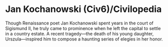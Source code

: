 # Jan Kochanowski (Civ6)/Civilopedia

Though Renaissance poet Jan Kochanowski spent years in the court of Sigismund II, he truly came to prominence when he left the capital to settle in a country estate. A recent tragedy—the death of his young daughter, Urszula—inspired him to compose a haunting series of elegies in her honor.